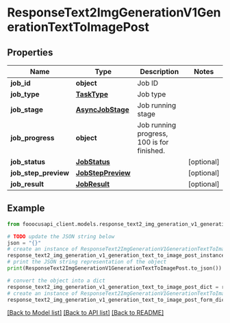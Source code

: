 # ResponseText2ImgGenerationV1GenerationTextToImagePost


## Properties

Name | Type | Description | Notes
------------ | ------------- | ------------- | -------------
**job_id** | **object** | Job ID | 
**job_type** | [**TaskType**](TaskType.md) | Job type | 
**job_stage** | [**AsyncJobStage**](AsyncJobStage.md) | Job running stage | 
**job_progress** | **object** | Job running progress, 100 is for finished. | 
**job_status** | [**JobStatus**](JobStatus.md) |  | [optional] 
**job_step_preview** | [**JobStepPreview**](JobStepPreview.md) |  | [optional] 
**job_result** | [**JobResult**](JobResult.md) |  | [optional] 

## Example

```python
from fooocusapi_client.models.response_text2_img_generation_v1_generation_text_to_image_post import ResponseText2ImgGenerationV1GenerationTextToImagePost

# TODO update the JSON string below
json = "{}"
# create an instance of ResponseText2ImgGenerationV1GenerationTextToImagePost from a JSON string
response_text2_img_generation_v1_generation_text_to_image_post_instance = ResponseText2ImgGenerationV1GenerationTextToImagePost.from_json(json)
# print the JSON string representation of the object
print(ResponseText2ImgGenerationV1GenerationTextToImagePost.to_json())

# convert the object into a dict
response_text2_img_generation_v1_generation_text_to_image_post_dict = response_text2_img_generation_v1_generation_text_to_image_post_instance.to_dict()
# create an instance of ResponseText2ImgGenerationV1GenerationTextToImagePost from a dict
response_text2_img_generation_v1_generation_text_to_image_post_form_dict = response_text2_img_generation_v1_generation_text_to_image_post.from_dict(response_text2_img_generation_v1_generation_text_to_image_post_dict)
```
[[Back to Model list]](../README.md#documentation-for-models) [[Back to API list]](../README.md#documentation-for-api-endpoints) [[Back to README]](../README.md)


